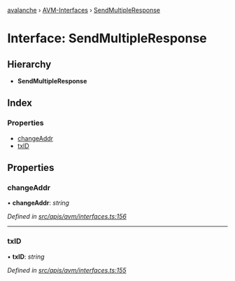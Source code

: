 [avalanche](../README.md) › [AVM-Interfaces](../modules/avm_interfaces.md) › [SendMultipleResponse](avm_interfaces.sendmultipleresponse.md)

# Interface: SendMultipleResponse

## Hierarchy

* **SendMultipleResponse**

## Index

### Properties

* [changeAddr](avm_interfaces.sendmultipleresponse.md#changeaddr)
* [txID](avm_interfaces.sendmultipleresponse.md#txid)

## Properties

###  changeAddr

• **changeAddr**: *string*

*Defined in [src/apis/avm/interfaces.ts:156](https://github.com/ava-labs/avalanchejs/blob/62a14d4/src/apis/avm/interfaces.ts#L156)*

___

###  txID

• **txID**: *string*

*Defined in [src/apis/avm/interfaces.ts:155](https://github.com/ava-labs/avalanchejs/blob/62a14d4/src/apis/avm/interfaces.ts#L155)*
